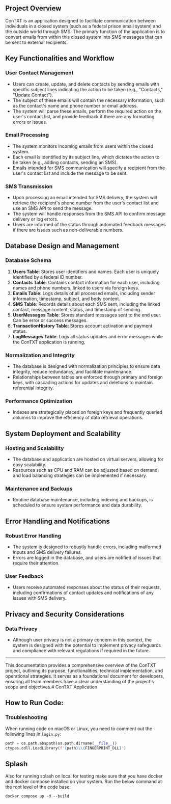 ## Project Overview

ConTXT is an application designed to facilitate communication between individuals in a closed system (such as a federal prison email system) and the outside world through SMS. The primary function of the application is to convert emails from within this closed system into SMS messages that can be sent to external recipients.

## Key Functionalities and Workflow

### User Contact Management

- Users can create, update, and delete contacts by sending emails with specific subject lines indicating the action to be taken (e.g., "Contacts," "Update Contact").
- The subject of these emails will contain the necessary information, such as the contact's name and phone number or email address.
- The system will parse these emails, perform the required action on the user's contact list, and provide feedback if there are any formatting errors or issues.

### Email Processing

- The system monitors incoming emails from users within the closed system.
- Each email is identified by its subject line, which dictates the action to be taken (e.g., adding contacts, sending an SMS).
- Emails intended for SMS communication will specify a recipient from the user's contact list and include the message to be sent.

### SMS Transmission

- Upon processing an email intended for SMS delivery, the system will retrieve the recipient's phone number from the user's contact list and use an SMS API to send the message.
- The system will handle responses from the SMS API to confirm message delivery or log errors.
- Users are informed of the status through automated feedback messages if there are issues such as non-deliverable numbers.

## Database Design and Management

### Database Schema

1. **Users Table**: Stores user identifiers and names. Each user is uniquely identified by a federal ID number.
2. **Contacts Table**: Contains contact information for each user, including names and phone numbers, linked to users via foreign keys.
3. **Emails Table**: Logs details of all processed emails, including sender information, timestamp, subject, and body content.
4. **SMS Table**: Records details about each SMS sent, including the linked contact, message content, status, and timestamp of sending.
5. **UserMessages Table**: Stores standard messages sent to the end user. Can be error or success messages.
6. **TransactionHistory Table**: Stores account activation and payment status.
7. **LogMessages Table**: Logs all status updates and error messages while the ConTXT application is running.

### Normalization and Integrity

- The database is designed with normalization principles to ensure data integrity, reduce redundancy, and facilitate maintenance.
- Relationships between tables are enforced through primary and foreign keys, with cascading actions for updates and deletions to maintain referential integrity.

### Performance Optimization

- Indexes are strategically placed on foreign keys and frequently queried columns to improve the efficiency of data retrieval operations.

## System Deployment and Scalability

### Hosting and Scalability

- The database and application are hosted on virtual servers, allowing for easy scalability.
- Resources such as CPU and RAM can be adjusted based on demand, and load balancing strategies can be implemented if necessary.

### Maintenance and Backups

- Routine database maintenance, including indexing and backups, is scheduled to ensure system performance and data durability.

## Error Handling and Notifications

### Robust Error Handling

- The system is designed to robustly handle errors, including malformed inputs and SMS delivery failures.
- Errors are logged in the database, and users are notified of issues that require their attention.

### User Feedback

- Users receive automated responses about the status of their requests, including confirmations of contact updates and notifications of any issues with SMS delivery.

## Privacy and Security Considerations

### Data Privacy

- Although user privacy is not a primary concern in this context, the system is designed with the potential to implement privacy safeguards and compliance with relevant regulations if required in the future.

---

This documentation provides a comprehensive overview of the ConTXT project, outlining its purpose, functionalities, technical implementation, and operational strategies. It serves as a foundational document for developers, ensuring all team members have a clear understanding of the project's scope and objectives.# ConTXT Application


## How to Run Code:

### Troubleshooting

When running code on macOS or Linux, you need to comment out the following lines in `login.py`:

```python
path = os.path.abspath(os.path.dirname(__file__))
ctypes.cdll.LoadLibrary(f'{path}\\{FINGERPRINT_DLL}')

```

## Splash

Also for running splash on local for testing make sure that you have docker and docker compose installed on your system. Run the below command at the root level of the code base:

`docker compose up -d --build`
